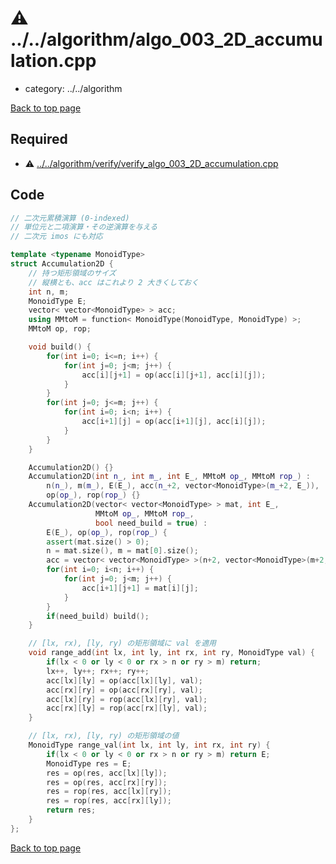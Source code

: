 <!-- mathjax config similar to math.stackexchange -->
<script type="text/javascript" async
  src="https://cdnjs.cloudflare.com/ajax/libs/mathjax/2.7.5/MathJax.js?config=TeX-MML-AM_CHTML">
</script>
<script type="text/x-mathjax-config">
  MathJax.Hub.Config({
    TeX: { equationNumbers: { autoNumber: "AMS" }},
    tex2jax: {
      inlineMath: [ ['$','$'] ],
      processEscapes: true
    },
    "HTML-CSS": { matchFontHeight: false },
    displayAlign: "left",
    displayIndent: "2em"
  });
</script>

<script type="text/javascript" src="https://cdnjs.cloudflare.com/ajax/libs/jquery/3.4.1/jquery.min.js"></script>
<script type="text/javascript" src="../../assets/js/balloons.js"></script>
<script type="text/javascript" src="../../assets/js/copy-button.js"></script>
<link rel="stylesheet" href="../../assets/css/copy-button.css" />


# :warning: ../../algorithm/algo_003_2D_accumulation.cpp
* category: ../../algorithm


[Back to top page](../../index.html)



## Required
* :warning: [../../algorithm/verify/verify_algo_003_2D_accumulation.cpp](verify/verify_algo_003_2D_accumulation.cpp.html)


## Code
```cpp
// 二次元累積演算 (0-indexed)
// 単位元と二項演算・その逆演算を与える
// 二次元 imos にも対応

template <typename MonoidType>
struct Accumulation2D {
    // 持つ矩形領域のサイズ
    // 縦横とも、acc はこれより 2 大きくしておく
    int n, m;
    MonoidType E;
    vector< vector<MonoidType> > acc;
    using MMtoM = function< MonoidType(MonoidType, MonoidType) >;
    MMtoM op, rop;

    void build() {
        for(int i=0; i<=n; i++) {
            for(int j=0; j<m; j++) {
                acc[i][j+1] = op(acc[i][j+1], acc[i][j]);
            }
        }
        for(int j=0; j<=m; j++) {
            for(int i=0; i<n; i++) {
                acc[i+1][j] = op(acc[i+1][j], acc[i][j]);
            }
        }
    }

    Accumulation2D() {}
    Accumulation2D(int n_, int m_, int E_, MMtoM op_, MMtoM rop_) :
        n(n_), m(m_), E(E_), acc(n_+2, vector<MonoidType>(m_+2, E_)),
        op(op_), rop(rop_) {}
    Accumulation2D(vector< vector<MonoidType> > mat, int E_,
                   MMtoM op_, MMtoM rop_,
                   bool need_build = true) :
        E(E_), op(op_), rop(rop_) {
        assert(mat.size() > 0);
        n = mat.size(), m = mat[0].size();
        acc = vector< vector<MonoidType> >(n+2, vector<MonoidType>(m+2, E_));
        for(int i=0; i<n; i++) {
            for(int j=0; j<m; j++) {
                acc[i+1][j+1] = mat[i][j];
            }
        }
        if(need_build) build();
    }

    // [lx, rx), [ly, ry) の矩形領域に val を適用
    void range_add(int lx, int ly, int rx, int ry, MonoidType val) {
        if(lx < 0 or ly < 0 or rx > n or ry > m) return;
        lx++, ly++; rx++; ry++;
        acc[lx][ly] = op(acc[lx][ly], val);
        acc[rx][ry] = op(acc[rx][ry], val);
        acc[lx][ry] = rop(acc[lx][ry], val);
        acc[rx][ly] = rop(acc[rx][ly], val);
    }

    // [lx, rx), [ly, ry) の矩形領域の値
    MonoidType range_val(int lx, int ly, int rx, int ry) {
        if(lx < 0 or ly < 0 or rx > n or ry > m) return E;
        MonoidType res = E;
        res = op(res, acc[lx][ly]);
        res = op(res, acc[rx][ry]);
        res = rop(res, acc[lx][ry]);
        res = rop(res, acc[rx][ly]);
        return res;
    }
};

```

[Back to top page](../../index.html)

